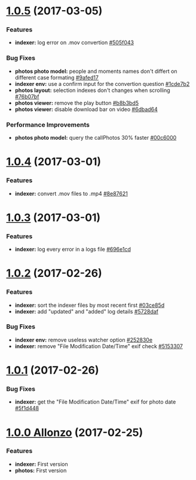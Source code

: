 <a name="1.0.5"></a>
# [1.0.5](https://github.com/CodeCorico/allons-y-photos/compare/1.0.4...1.0.5) (2017-03-05)

### Features
* **indexer:** log error on .mov convertion [#505f043](https://github.com/CodeCorico/allons-y-photos/commit/505f043)

### Bug Fixes
* **photos photo model:** people and moments names don't differt on different case formating [#9afed17](https://github.com/CodeCorico/allons-y-photos/commit/9afed17)
* **indexer env:** use a confirm input for the convertion question [#1cde7b2](https://github.com/CodeCorico/allons-y-photos/commit/1cde7b2)
* **photos layout:** selection indexes don't changes when scrolling [#76b07bf](https://github.com/CodeCorico/allons-y-photos/commit/76b07bf)
* **photos viewer:** remove the play button [#b8b3bd5](https://github.com/CodeCorico/allons-y-photos/commit/b8b3bd5)
* **photos viewer:** disable download bar on video [#6dbad64](https://github.com/CodeCorico/allons-y-photos/commit/6dbad64)

### Performance Improvements
* **photos photo model:** query the callPhotos 30% faster [#00c6000](https://github.com/CodeCorico/allons-y-photos/commit/00c6000)

<a name="1.0.4"></a>
# [1.0.4](https://github.com/CodeCorico/allons-y-photos/compare/1.0.3...1.0.4) (2017-03-01)

### Features
* **indexer:** convert .mov files to .mp4 [#8e87621](https://github.com/CodeCorico/allons-y-photos/commit/8e87621)

<a name="1.0.3"></a>
# [1.0.3](https://github.com/CodeCorico/allons-y-photos/compare/1.0.2...1.0.3) (2017-03-01)

### Features
* **indexer:** log every error in a logs file [#696e1cd](https://github.com/CodeCorico/allons-y-photos/commit/696e1cd)

<a name="1.0.2"></a>
# [1.0.2](https://github.com/CodeCorico/allons-y-photos/compare/1.0.1...1.0.2) (2017-02-26)

### Features
* **indexer:** sort the indexer files by most recent first [#03ce85d](https://github.com/CodeCorico/allons-y-photos/commit/03ce85d)
* **indexer:** add "updated" and "added" log details [#5728daf](https://github.com/CodeCorico/allons-y-photos/commit/5728daf)

### Bug Fixes
* **indexer env:** remove useless watcher option [#252830e](https://github.com/CodeCorico/allons-y-photos/commit/252830e)
* **indexer:** remove "File Modification Date/Time" exif check [#5153307](https://github.com/CodeCorico/allons-y-photos/commit/5153307)

<a name="1.0.1"></a>
# [1.0.1](https://github.com/CodeCorico/allons-y-photos/compare/1.0.0...1.0.1) (2017-02-26)

### Bug Fixes
* **indexer:** get the "File Modification Date/Time" exif for photo date [#5f1d448](https://github.com/CodeCorico/allons-y-photos/commit/5f1d448)

<a name="1.0.0"></a>
# [1.0.0 Allonzo](https://github.com/CodeCorico/allons-y-photos/releases/tag/1.0.0) (2017-02-25)

### Features

* **indexer:** First version
* **photos:** First version
